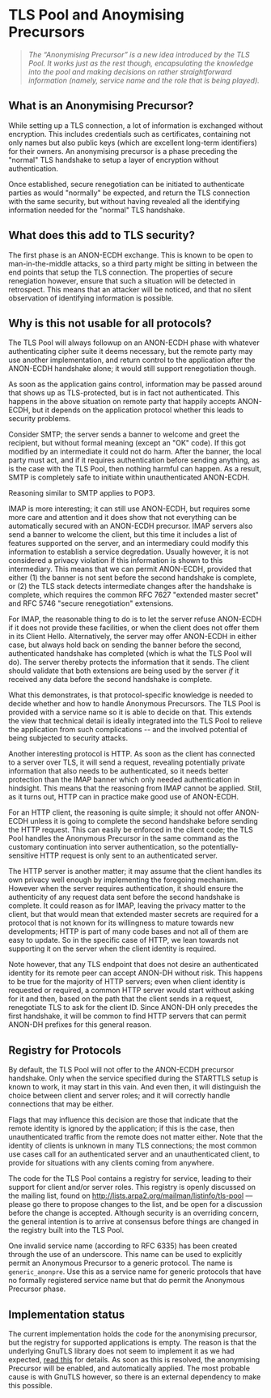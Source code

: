 TLS Pool and Anoymising Precursors
==================================

>   *The “Anonymising Precursor” is a new idea introduced by the TLS Pool.  It
>   works just as the rest though, encapsulating the knowledge into the pool and
>   making decisions on rather straightforward information (namely, service
>   name and the role that is being played).*

What is an Anonymising Precursor?
---------------------------------

While setting up a TLS connection, a lot of information is exchanged without
encryption.  This includes credentials such as certificates, containing not only
names but also public keys (which are excellent long-term identifiers) for their
owners.  An anonymising precursor is a phase preceding the "normal"
TLS handshake to setup a layer of encryption without authentication.

Once established, secure renegotiation can be initiated to authenticate parties
as would "normally" be expected, and return the TLS connection with the same
security, but without having revealed all the identifying information needed
for the "normal" TLS handshake.

What does this add to TLS security?
-----------------------------------

The first phase is an ANON-ECDH exchange.  This is known to be open to
man-in-the-middle attacks, so a third party might be sitting in between the end
points that setup the TLS connection.  The properties of secure renegiation
however, ensure that such a situation will be detected in retrospect.  This
means that an attacker will be noticed, and that no silent observation of
identifying information is possible.

Why is this not usable for all protocols?
-----------------------------------------

The TLS Pool will always followup on an ANON-ECDH phase with whatever
authenticating cipher suite it deems necessary, but the remote party may
use another implementation, and return control to the application after
the ANON-ECDH handshake alone; it would still support renegotiation though.

As soon as the application gains control, information may be passed around
that shows up as TLS-protected, but is in fact not authenticated.  This happens
in the above situation on remote party that happily accepts ANON-ECDH, but it
depends on the application protocol whether this leads to security problems.

Consider SMTP; the server sends a banner to welcome and greet the recipient,
but without formal meaning (except an "OK" code).  If this got modified by an
intermediate it could not do harm.  After the banner, the local party must act,
and if it requires authentication before sending anything, as is the case with
the TLS Pool, then nothing harmful can happen.  As a result, SMTP is completely
safe to initiate within unauthenticated ANON-ECDH.

Reasoning similar to SMTP applies to POP3.

IMAP is more interesting; it can still use ANON-ECDH, but requires some more
care and attention and it does show that not everything can be automatically
secured with an ANON-ECDH precursor.  IMAP servers also send a banner to
welcome the client, but this time it includes a list of
features supported on the server, and an intermediary could modify this
information to establish a service degredation.  Usually however, it is not
considered a privacy violation if this information is shown to this
intermediary.  This means that we can permit ANON-ECDH, provided that either
(1) the banner is not sent before the second handshake is complete, or
(2) the TLS stack detects intermediate changes after the handshake is complete,
which requires the common RFC 7627 "extended master secret" and RFC 5746
"secure renegotiation" extensions.

For IMAP, the reasonable thing to do is to let the server refuse ANON-ECDH
if it does not provide these facilities, or when the client does not offer
them in its Client Hello.  Alternatively, the server may offer ANON-ECDH in
either case, but always hold back on sending the banner before the second,
authenticated handshake
has completed (which is what the TLS Pool will do).  The server thereby
protects the information that it sends.  The client should validate that
both extensions are being used by the server *if* it received any data
before the second handshake is complete.

What this demonstrates, is that protocol-specific knowledge is needed to
decide whether and how to handle Anonymous Precursors.  The TLS Pool is provided
with a service name so it is able to decide on that.  This extends the view
that technical detail is ideally integrated into the TLS Pool to relieve the
application from such complications -- and the involved potential of being
subjected to security attacks.

Another interesting protocol is HTTP.  As soon as the client has connected
to a server over TLS, it will send a request, revealing potentially private
information that also needs to be authenticated, so it needs better protection
than the IMAP banner which only needed authentication in hindsight.
This means that the reasoning from IMAP cannot be applied.  Still, as it
turns out, HTTP can in practice make good use of ANON-ECDH.

For an HTTP client, the reasoning is quite simple; it should not offer ANON-ECDH
unless it is going to complete the second handshake before sending the HTTP
request.  This can easily be enforced in the client code; the TLS Pool
handles the Anonymous Precursor in the same command as the customary
continuation into server authentication, so the potentially-sensitive
HTTP request is only sent to an authenticated server.

The HTTP server is another matter; it may assume that the client handles
its own privacy well enough by implementing the foregoing mechanism.  However
when the server requires authentication, it should ensure the authenticity
of any request data sent before the second handshake is complete.  It could
reason as for IMAP, leaving the privacy matter to the client, but that would
mean that extended master secrets are required for a protocol that is not
known for its willingness to mature towards new developments; HTTP is part
of many code bases and not all of them are easy to update.  So in the specific
case of HTTP, we lean towards not supporting it on the server when the
client identity is required.

Note however, that any TLS endpoint that does not desire an authenticated
identity for its remote peer can accept ANON-DH without risk.  This happens to
be true for the majority of HTTP servers; even when client identity is
requested or required, a common HTTP server would start without asking for
it and then, based on the path that the client sends in a request, renegotiate
TLS to ask for the client ID.  Since ANON-DH only precedes the first
handshake, it will be common to find HTTP servers that can permit ANON-DH
prefixes for this general reason.


Registry for Protocols
----------------------

By default, the TLS Pool will not offer to the ANON-ECDH precursor handshake.
Only when the service specified during the STARTTLS setup is known to work,
it may start in this vain.  And even then, it will distinguish the choice
between client and server roles; and it will correctly handle connections that
may be either.

Flags that may influence this decision are those that indicate that the remote
identity is ignored by the application; if this is the case, then
unauthenticated traffic from the remote does not matter either.  Note that the
identity of clients is unknown in many TLS connections; the most common use
cases call for an authenticated server and an unauthenticated client, to provide
for situations with any clients coming from anywhere.

The code for the TLS Pool contains a registry for service, leading to their
support for client and/or server roles.  This registry is openly discussed on
the mailing list, found on <http://lists.arpa2.org/mailman/listinfo/tls-pool> —
please go there to propose changes to the list, and be open for a discussion
before the change is accepted.  Although security is an overriding concern,
the general intention is to arrive at consensus before things are changed
in the registry built into the TLS Pool.

One invalid service name (according to RFC 6335) has been created through the
use of an underscore.  This name can be used to explicitly
permit an Anonymous Precursor to a generic protocol.  The name is
`generic_anonpre`.  Use this as a service name for generic protocols that
have no formally registered service name but that do permit the
Anonymous Precursor phase.

Implementation status
---------------------

The current implementation holds the code for the anonymising precursor,
but the registry for supported applications is empty.  The reason is that
the underlying GnuTLS library does not seem to implement it as we had
expected,
[read this](http://lists.gnutls.org/pipermail/gnutls-help/2015-November/003998.html)
for details.  As soon as this is resolved, the anonymising Precursor
will be enabled, and automatically applied.  The most probable cause is
with GnuTLS however, so there is an external dependency to make this
possible.


